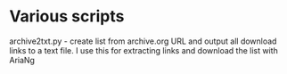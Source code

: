 # Various scripts

archive2txt.py - create list from archive.org URL and output all download links to a text file. I use this for extracting links and download the list with AriaNg 
